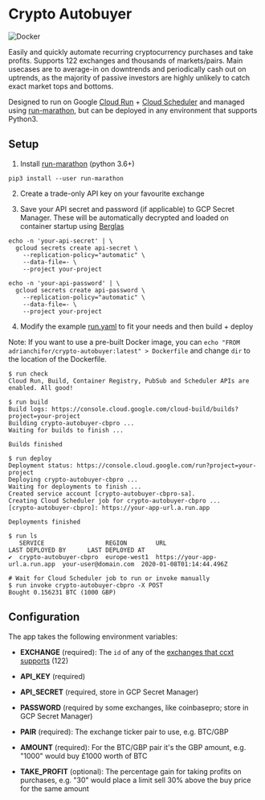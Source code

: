 # Crypto Autobuyer

![Docker](https://github.com/adrianchifor/crypto-autobuyer/workflows/Publish%20Docker/badge.svg)

Easily and quickly automate recurring cryptocurrency purchases and take profits. Supports 122 exchanges and thousands of markets/pairs. Main usecases are to average-in on downtrends and periodically cash out on uptrends, as the majority of passive investors are highly unlikely to catch exact market tops and bottoms.

Designed to run on Google [Cloud Run](https://cloud.google.com/run/) + [Cloud Scheduler](https://cloud.google.com/scheduler/) and managed using [run-marathon](https://github.com/adrianchifor/run-marathon), but can be deployed in any environment that supports Python3.

## Setup

 1. Install [run-marathon](https://github.com/adrianchifor/run-marathon#quickstart) (python 3.6+)
```
pip3 install --user run-marathon
```

2. Create a trade-only API key on your favourite exchange

3. Save your API secret and password (if applicable) to GCP Secret Manager. These will be automatically decrypted and loaded on container startup using [Berglas](https://github.com/GoogleCloudPlatform/berglas)
```
echo -n 'your-api-secret' | \
  gcloud secrets create api-secret \
    --replication-policy="automatic" \
    --data-file=- \
    --project your-project

echo -n 'your-api-password' | \
  gcloud secrets create api-password \
    --replication-policy="automatic" \
    --data-file=- \
    --project your-project
```

4. Modify the example [run.yaml](./run.yaml) to fit your needs and then build + deploy

Note: If you want to use a pre-built Docker image, you can `echo "FROM adrianchifor/crypto-autobuyer:latest" > Dockerfile` and change `dir` to the location of the Dockerfile.
```
$ run check
Cloud Run, Build, Container Registry, PubSub and Scheduler APIs are enabled. All good!

$ run build
Build logs: https://console.cloud.google.com/cloud-build/builds?project=your-project
Building crypto-autobuyer-cbpro ...
Waiting for builds to finish ...

Builds finished

$ run deploy
Deployment status: https://console.cloud.google.com/run?project=your-project
Deploying crypto-autobuyer-cbpro ...
Waiting for deployments to finish ...
Created service account [crypto-autobuyer-cbpro-sa].
Creating Cloud Scheduler job for crypto-autobuyer-cbpro ...
[crypto-autobuyer-cbpro]: https://your-app-url.a.run.app

Deployments finished

$ run ls
   SERVICE                 REGION        URL                             LAST DEPLOYED BY      LAST DEPLOYED AT
✔  crypto-autobuyer-cbpro  europe-west1  https://your-app-url.a.run.app  your-user@domain.com  2020-01-08T01:14:44.496Z

# Wait for Cloud Scheduler job to run or invoke manually
$ run invoke crypto-autobuyer-cbpro -X POST
Bought 0.156231 BTC (1000 GBP)
```

## Configuration

The app takes the following environment variables:

* **EXCHANGE** (required): The `id` of any of the [exchanges that ccxt supports](https://github.com/ccxt/ccxt#supported-cryptocurrency-exchange-markets) (122)

* **API_KEY** (required)

* **API_SECRET** (required, store in GCP Secret Manager)

* **PASSWORD** (required by some exchanges, like coinbasepro; store in GCP Secret Manager)

* **PAIR** (required): The exchange ticker pair to use, e.g. BTC/GBP

* **AMOUNT** (required): For the BTC/GBP pair it's the GBP amount, e.g. "1000" would buy £1000 worth of BTC

* **TAKE_PROFIT** (optional): The percentage gain for taking profits on purchases, e.g. "30" would place a limit sell 30% above the buy price for the same amount
